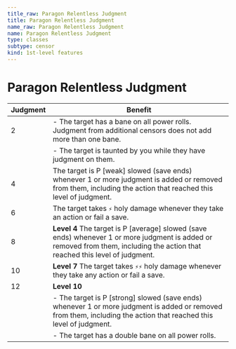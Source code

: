 ```yaml
---
title_raw: Paragon Relentless Judgment
title: Paragon Relentless Judgment
name_raw: Paragon Relentless Judgment
name: Paragon Relentless Judgment
type: classes
subtype: censor
kind: 1st-level features
---
```


# Paragon Relentless Judgment

| Judgment | Benefit                                                                                                                                                                         |
| -------- | ------------------------------------------------------------------------------------------------------------------------------------------------------------------------------- |
| 2        | - The target has a bane on all power rolls. Judgment from additional censors does not add more than one bane.                                                                   |
|          | - The target is taunted by you while they have judgment on them.                                                                                                                |
| 4        | The target is P \[weak\] slowed (save ends) whenever 1 or more judgment is added or removed from them, including the action that reached this level of judgment.                |
| 6        | The target takes `⚡` holy damage whenever they take an action or fail a save.                                                                                                  |
| 8        | **Level 4** The target is P \[average\] slowed (save ends) whenever 1 or more judgment is added or removed from them, including the action that reached this level of judgment. |
| 10       | **Level 7** The target takes `⚡⚡` holy damage whenever they take any action or fail a save.                                                                                   |
| 12       | **Level 10**                                                                                                                                                                    |
|          | - The target is P \[strong\] slowed (save ends) whenever 1 or more judgment is added or removed from them, including the action that reached this level of judgment.            |
|          | - The target has a double bane on all power rolls.                                                                                                                              |
